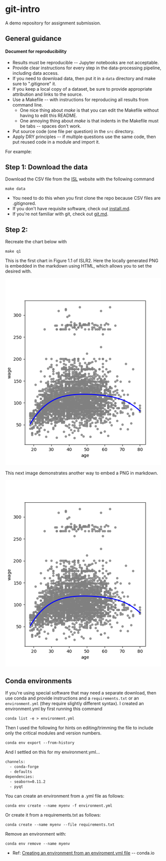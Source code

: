 
# git-intro

A demo repository for assignment submission.

## General guidance

#### Document for reproducibility

* Results must be reproducible -- Jupyter notebooks are not acceptable.
* Provide clear instructions for every step in the data-processing pipeline, including data access.
* If you need to download data, then put it in a `data` directory and make sure to ".gitignore" it.
* If you keep a local copy of a dataset, be sure to provide appropriate attribution and links to the source.
* Use a Makefile -- with instructions for reproducing all results from command line.
  * One nice thing about *make* is that you can edit the Makefile without having to edit this README.
  * One annoying thing about *make* is that indents in the Makefile must be tabs -- spaces don't work.
* Put source code (one file per question) in the `src` directory.
* Apply DRY principles -- if multiple questions use the same code, then put reused code in a module and import it.

For example:

## Step 1: Download the data

Download the CSV file from the [ISL](http://statlearning.com) website with the following command

```
make data
```

* You need to do this when you first clone the repo because CSV files are .gitignored.
* If you don't have requisite software, check out [install.md](http://github.com/ds5010/spring-2023/install.md).
* If you're not familiar with git, check out [git.md](http://github.com/ds5010/spring-2023/git.md).

## Step 2: 

Recreate the chart below with
```
make q1
```

This is the first chart in Figure 1.1 of ISLR2.
Here the locally generated PNG is embedded in the markdown using HTML, which allows you to set the desired with.

<img src="figs/q1.png" width=500>

This next image demonstrates another way to embed a PNG in markdown.

![another image](figs/q1.png)

## Conda environments

If you're using special software that may need a separate download, then use conda and provide instructions
and a `requirements.txt` or an `environment.yml` (they require slightly different syntax).
I created an environment.yml by first running this command
```
conda list -e > environment.yml
```
Then I used the following for hints on editing/trimming the file to include only the critical modules and version numbers.
```
conda env export --from-history
```
And I settled on this for my environment.yml...
```
channels:
  - conda-forge
  - defaults
dependencies:
  - seaborn=0.11.2
  - pyqt
```

You can create an environment from a .yml file as follows:
```
conda env create --name myenv -f environment.yml
```
Or create it from a requirements.txt as follows:
```
conda create --name myenv --file requirements.txt
```
Remove an environment with:
```
conda env remove --name myenv
```
* Ref: [Creating an environment from an enviroment.yml file](https://conda.io/projects/conda/en/latest/user-guide/tasks/manage-environments.html#creating-an-environment-from-an-environment-yml-file) -- conda.io
